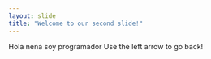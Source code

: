 ```yaml
---
layout: slide
title: "Welcome to our second slide!"
---
```

Hola nena soy programador
Use the left arrow to go back!
